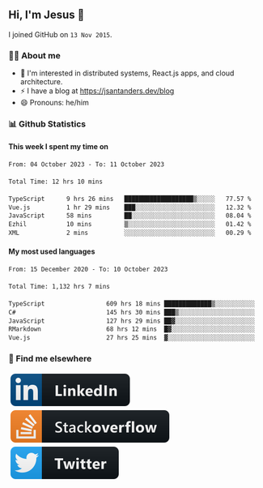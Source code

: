 ## Hi, I'm Jesus 👋

I joined GitHub on `13 Nov 2015`.

<!-- Talking about you -->

### 👨‍💻 About me

- 👦 I'm interested in distributed systems, React.js apps, and cloud architecture.
- ⚡️ I have a blog at <https://jsantanders.dev/blog>
- 😄 Pronouns: he/him

### 📊 Github Statistics

#### This week I spent my time on

<!--START_SECTION:weekly-->

```txt
From: 04 October 2023 - To: 11 October 2023

Total Time: 12 hrs 10 mins

TypeScript      9 hrs 26 mins   ███████████████████▒░░░░░   77.57 %
Vue.js          1 hr 29 mins    ███░░░░░░░░░░░░░░░░░░░░░░   12.32 %
JavaScript      58 mins         ██░░░░░░░░░░░░░░░░░░░░░░░   08.04 %
Ezhil           10 mins         ▒░░░░░░░░░░░░░░░░░░░░░░░░   01.42 %
XML             2 mins          ░░░░░░░░░░░░░░░░░░░░░░░░░   00.29 %
```

<!--END_SECTION:weekly-->

#### My most used languages

<!--START_SECTION:alltime-->

```txt
From: 15 December 2020 - To: 10 October 2023

Total Time: 1,132 hrs 7 mins

TypeScript                 609 hrs 18 mins █████████████▒░░░░░░░░░░░   53.82 %
C#                         145 hrs 30 mins ███▒░░░░░░░░░░░░░░░░░░░░░   12.85 %
JavaScript                 127 hrs 29 mins ██▓░░░░░░░░░░░░░░░░░░░░░░   11.26 %
RMarkdown                  68 hrs 12 mins  █▓░░░░░░░░░░░░░░░░░░░░░░░   06.02 %
Vue.js                     27 hrs 25 mins  ▓░░░░░░░░░░░░░░░░░░░░░░░░   02.42 %
```

<!--END_SECTION:alltime-->

### 📢 Find me elsewhere

<p>
  <a target="_blank" href="https://linkedin.com/in/jsantanders">
    <img src="https://github.com/jsantanders/jsantanders/blob/master/img/linkedin.svg" alt="LinkedIn" style="vertical-align:top; margin:4px">
  </a>
  
  <a target="_blank" href="https://stackoverflow.com/users/7318331/jesus-santander">
    <img src="https://github.com/jsantanders/jsantanders/blob/master/img/stackoverflow.svg" alt="StackOverflow" style="vertical-align:top; margin:4px">
  </a>
  
  <a target="_blank" href="http://twitter.com/jsantanders">
    <img src="https://github.com/jsantanders/jsantanders/blob/master/img/twitter.svg" alt="Twitter" style="vertical-align:top; margin:4px">
  </a>
</p>
